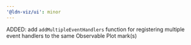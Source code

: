 ```yaml
---
'@ldn-viz/ui': minor
---
```


ADDED: add `addMultipleEventHandlers` function for registering multiple event handlers to the same Observable Plot mark(s)
